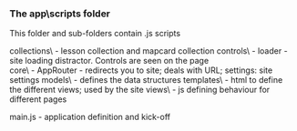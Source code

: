 ### The app\scripts folder

This folder and sub-folders contain .js scripts

collections\ - lesson collection and mapcard collection 
controls\    - loader - site loading distractor. Controls are seen on the page  
core\        - AppRouter - redirects you to site; deals with URL; settings: site settings
models\      - defines the data structures
templates\   - html to define the different views; used by the site
views\       - js defining behaviour for different pages

main.js      -  application definition and kick-off  